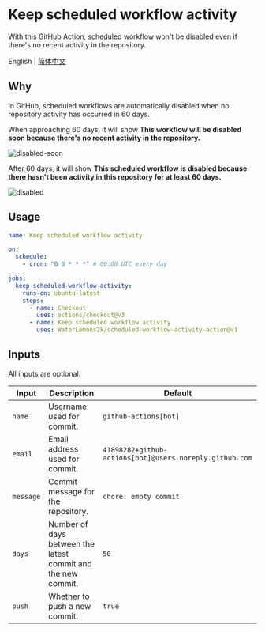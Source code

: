 # Keep scheduled workflow activity

With this GitHub Action, scheduled workflow won't be disabled even if there's no recent activity in the repository.

English | [简体中文](README.zh-CN.md)

## Why

In GitHub, scheduled workflows are automatically disabled when no repository activity has occurred in 60 days.

When approaching 60 days, it will show **This workflow will be disabled soon because there's no recent activity in the repository.**

![disabled-soon](https://user-images.githubusercontent.com/62788816/232479889-592e3660-1da4-4eff-aab9-35475d26fc05.png)

After 60 days, it will show **This scheduled workflow is disabled because there hasn't been activity in this repository for at least 60 days.**

![disabled](https://user-images.githubusercontent.com/62788816/233816661-697a636a-2f77-419e-955b-04ebffddf665.png)

## Usage

```yml
name: Keep scheduled workflow activity

on:
  schedule:
    - cron: "0 0 * * *" # 00:00 UTC every day

jobs:
  keep-scheduled-workflow-activity:
    runs-on: ubuntu-latest
    steps:
      - name: Checkout
        uses: actions/checkout@v3
      - name: Keep scheduled workflow activity
        uses: WaterLemons2k/scheduled-workflow-activity-action@v1
```

## Inputs

All inputs are optional.

| Input     | Description                                                  | Default                                                 |
| --------- | ------------------------------------------------------------ | ------------------------------------------------------- |
| `name`    | Username used for commit.                                    | `github-actions[bot]`                                   |
| `email`   | Email address used for commit.                               | `41898282+github-actions[bot]@users.noreply.github.com` |
| `message` | Commit message for the repository.                           | `chore: empty commit`                                   |
| `days`    | Number of days between the latest commit and the new commit. | `50`                                                    |
| `push`    | Whether to push a new commit.                                | `true`                                                  |